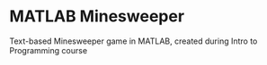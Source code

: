 # MATLAB Minesweeper
Text-based Minesweeper game in MATLAB, created during Intro to Programming course
